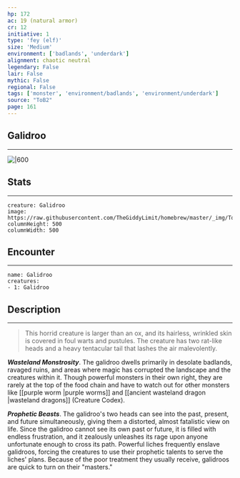 ```yaml
---
hp: 172
ac: 19 (natural armor)
cr: 12
initiative: 1
type: 'fey (elf)'    
size: 'Medium'
environment: ['badlands', 'underdark']
alignment: chaotic neutral
legendary: False
lair: False
mythic: False
regional: False
tags: ['monster', 'environment/badlands', 'environment/underdark']
source: "ToB2"
page: 161
---
```


## Galidroo
---

![|600](https://raw.githubusercontent.com/TheGiddyLimit/homebrew/master/_img/ToB2/creature/Galidroo.webp)

## Stats
---

```statblock
creature: Galidroo
image: https://raw.githubusercontent.com/TheGiddyLimit/homebrew/master/_img/ToB2/creature/token/Galidroo%20%28Token%29.png
columnHeight: 500
columnWidth: 500
```

## Encounter
---

```encounter-table
name: Galidroo
creatures:
- 1: Galidroo
```

## Description
---
>This horrid creature is larger than an ox, and its hairless, wrinkled skin is covered in foul warts and pustules. The creature has two rat-like heads and a heavy tentacular tail that lashes the air malevolently.

**_Wasteland Monstrosity_**. The galidroo dwells primarily in desolate badlands, ravaged ruins, and areas where magic has corrupted the landscape and the creatures within it. Though powerful monsters in their own right, they are rarely at the top of the food chain and have to watch out for other monsters like [[purple worm \|purple worms]] and [[ancient wasteland dragon \|wasteland dragons]] (Creature Codex).

**_Prophetic Beasts_**. The galidroo's two heads can see into the past, present, and future simultaneously, giving them a distorted, almost fatalistic view on life. Since the galidroo cannot see its own past or future, it is filled with endless frustration, and it zealously unleashes its rage upon anyone unfortunate enough to cross its path. Powerful liches frequently enslave galidroos, forcing the creatures to use their prophetic talents to serve the liches' plans. Because of the poor treatment they usually receive, galidroos are quick to turn on their "masters."






